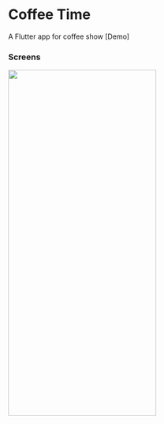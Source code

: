 # Coffee Time
A Flutter app for coffee show [Demo]

### Screens

<img src="https://github.com/IamAKX/Coffee_Time/blob/master/screen.gif?raw=true" width="300" height="700" />
